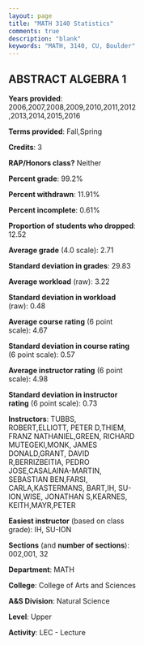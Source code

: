 ```yaml
---
layout: page
title: "MATH 3140 Statistics"
comments: true
description: "blank"
keywords: "MATH, 3140, CU, Boulder"
--- 
```

<head>
<script src="https://ajax.googleapis.com/ajax/libs/jquery/2.1.3/jquery.min.js"></script>
<script src="https://dl.dropboxusercontent.com/s/pc42nxpaw1ea4o9/highcharts.js?dl=0"></script>
<!-- <script src="../assets/js/highcharts.js"></script> -->
<style type="text/css">@font-face {
	font-family: "Bebas Neue";
	src: url(https://www.filehosting.org/file/details/544349/BebasNeue%20Regular.otf) format("opentype");
	}
	h1.Bebas { 
		font-family: "Bebas Neue", Verdana, Tahoma;
	}
</style>
</head>
<body>
	<div id="container" style="float: right; width: 45%; height: 88%; margin-left: 2.5%; margin-right: 2.5%;"></div>
	<script language="JavaScript">
		$(document).ready(function() {
		var chart = {type: 'column'};
		var title = {text: 'Grade Distribution'};
		var xAxis = {categories: ['A','B','C','D','F'],crosshair: true};
		var yAxis = {min: 0,title: {text: 'Percentage'}};
		var tooltip = {headerFormat: '<center><b><span style="font-size:20px">{point.key}</span></b></center>',
		               pointFormat: '<td style="padding:0"><b>{point.y:.1f}%</b></td>',
		               footerFormat: '</table>',shared: true,useHTML: true};
		var plotOptions = {column: {pointPadding: 0.0,borderWidth: 0}};  
		var credits = {enabled: false};var series= [{name: 'Percent',data: [30.7,31.88,24.16,5.2,8.05,]}];
		var json = {};
		json.chart = chart;
		json.title = title;
		json.tooltip = tooltip;
		json.xAxis = xAxis;
		json.yAxis = yAxis;  
		json.series = series;
		json.plotOptions = plotOptions;  
		json.credits = credits;
		$('#container').highcharts(json);
	});
	</script>
</body>
			   
## ABSTRACT ALGEBRA 1

**Years provided**: 2006,2007,2008,2009,2010,2011,2012,2013,2014,2015,2016

**Terms provided**: Fall,Spring

**Credits**: 3

**RAP/Honors class?** Neither

**Percent grade**: 99.2%

**Percent withdrawn**: 11.91%

**Percent incomplete**: 0.61%

**Proportion of students who dropped**: 12.52

**Average grade** (4.0 scale): 2.71

**Standard deviation in grades**: 29.83

**Average workload** (raw): 3.22

**Standard deviation in workload** (raw): 0.48

**Average course rating** (6 point scale): 4.67

**Standard deviation in course rating** (6 point scale): 0.57

**Average instructor rating** (6 point scale): 4.98

**Standard deviation in instructor rating** (6 point scale): 0.73

**Instructors**: TUBBS, ROBERT,ELLIOTT, PETER D,THIEM, FRANZ NATHANIEL,GREEN, RICHARD MUTEGEKI,MONK, JAMES DONALD,GRANT, DAVID R,BERRIZBEITIA, PEDRO JOSE,CASALAINA-MARTIN, SEBASTIAN BEN,FARSI, CARLA,KASTERMANS, BART,IH, SU-ION,WISE, JONATHAN S,KEARNES, KEITH,MAYR,PETER

**Easiest instructor** (based on class grade): IH, SU-ION

**Sections** (and **number of sections**): 002,001, 32

**Department**: MATH

**College**: College of Arts and Sciences

**A&S Division**: Natural Science

**Level**: Upper

**Activity**: LEC - Lecture
